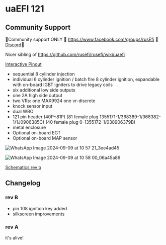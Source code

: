 # uaEFI 121

## Community Support

🔴Community support ONLY 🔴 https://www.facebook.com/groups/rusEfi 🔴 [Discord](https://github.com/rusefi/rusefi/wiki/Discord)🔴

Nicer sibling of https://github.com/rusefi/rusefi/wiki/uaefi

[Interactive Pinout](https://rusefi.com/docs/pinouts/hellen/uaefi121/)

* sequential 8 cylinder injection
* individual 6 cylinder ignition / batch fire 8 cylinder ignition, expandable with on-board IGBT igniters to drive legacy coils
* six additional low side outputs
* one 2A high side output
* two VRs: one MAX9924 one vr-discrete
* knock sensor input
* dual WBO
* 121 pin header (40P+81P) (81 female plug 1355171-1/368389-1/368382-1/1J0906385C) (40 female plug 0-1355172-1/038906379B)
* metal enclosure
* Optional on-board EGT
* Optional on-board MAP sensor

![WhatsApp Image 2024-09-09 at 10 57 21_3ee4ad45](https://github.com/user-attachments/assets/6e7067ff-88e9-4c5a-b931-36282d51f37c)

![WhatsApp Image 2024-09-09 at 10 58 00_06a45a89](https://github.com/user-attachments/assets/a7eff9ac-6a69-46c1-b14f-b930f2459e2f)

[Schematics rev b](Hardware/Hellen/uaefi121-b-schematic.pdf)

## Changelog

### rev B

* pin 108 ignition key added
* silkscreen improvements

### rev A

it's alive!
